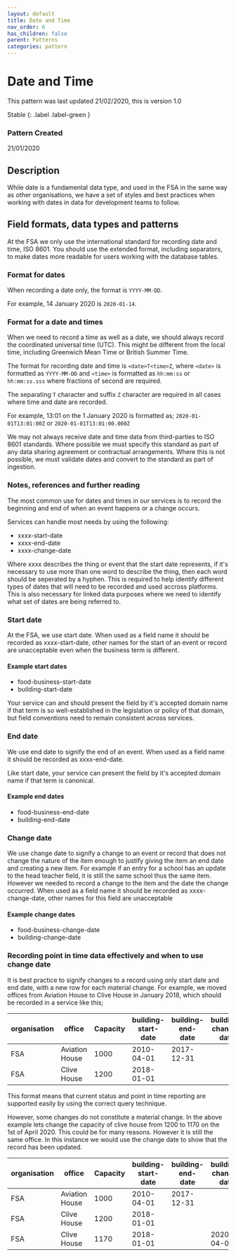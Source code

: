 ```yaml
---
layout: default
title: Date and Time
nav_order: 6
has_children: false
parent: Patterns
categories: pattern
---
```


# Date and Time

This pattern was last updated 21/02/2020, this is version 1.0

Stable
{: .label .label-green }

### Pattern Created
21/01/2020

## Description

While date is a fundamental data type, and used in the FSA in the same way as other organisations, we have a set of styles and best practices when working with dates in data for development teams to follow.

## Field formats, data types and patterns

At the FSA we only use the international standard for recording date and time, ISO 8601. You should use the extended format, including separators, to make dates more readable for users working with the database tables.

### Format for dates

When recording a date only, the format is `YYYY-MM-DD`.

For example, 14 January 2020 is `2020-01-14`.

### Format for a date and times

When we need to record a time as well as a date, we should always record the coordinated universal time (UTC). This might be different from the local time, including Greenwich Mean Time or British Summer Time.

The format for recording date and time is `<date>T<time>Z`, where `<date>` is formatted as `YYYY-MM-DD` and `<time>` is formatted as `hh:mm:ss` or `hh:mm:ss.sss` where fractions of second are required.

The separating `T` character and suffix `Z` character are required in all cases where time and date are recorded.

For example, 13:01 on the 1 January 2020 is formatted as; `2020-01-01T13:01:00Z` or `2020-01-01T13:01:00.000Z`

We may not always receive date and time data from third-parties to ISO 8601 standards. Where possible we must specify this standard as part of any data sharing agreement or contractual arrangements. Where this is not possible, we must validate dates and convert to the standard as part of ingestion.

### Notes, references and further reading
The most common use for dates and times in our services is to record the beginning and end of when an event happens or a change occurs.

Services can handle most needs by using the following:

-   xxxx-start-date
-   xxxx-end-date
-   xxxx-change-date

Where xxxx describes the thing or event that the start date represents, if it's necessary to use more than one word to describe the thing, then each word should be seperated by a hyphen. This is required to help identify different types of dates that will need to be recorded and used accross platforms. This is also necessary for linked data purposes where we need to identify what set of dates are being referred to.

### Start date
At the FSA, we use start date. When used as a field name it should be recorded as xxxx-start-date, other names for the start of an event or record are unacceptable even when the business term is different.

#### Example start dates
-   food-business-start-date
-   building-start-date

Your service can and should present the field by it's accepted domain name if that term is so well-established in the legislation or policy of that domain, but field conventions need to remain consistent across services.

### End date
We use end date to signify the end of an event. When used as a field name it should be recorded as xxxx-end-date.

Like start date, your service can present the field by it's accepted domain name if that term is canonical.

#### Example end dates
-   food-business-end-date
-   building-end-date

### Change date

We use change date to signify a change to an event or record that does not change the nature of the item enough to justify giving the item an end date and creating a new item. For example if an entry for a school has an update to the head teacher field, it is still the same school thus the same item. However we needed to record a change to the item and the date the change occurred. When used as a field name it should be recorded as xxxx-change-date, other names for this field are unacceptable

#### Example change dates
-   food-business-change-date
-   building-change-date

### Recording point in time data effectively and when to use change date

It is best practice to signify changes to a record using only start date and end date, with a new row for each material change. For example, we moved offices from Aviation House to Clive House in January 2018, which should be recorded in a service like this;

| organisation | office | Capacity | building-start-date | building-end-date | building-change-date |
|--------------|--------|----------|------------|----------|-------------|
| FSA | Aviation House | 1000 | 2010-04-01 | 2017-12-31 ||
| FSA | Clive House | 1200 | 2018-01-01 |||

This format means that current status and point in time reporting are supported easily by using the correct query technique.

However, some changes do not constitute a material change. In the above example lets change the capacity of clive house from 1200 to 1170 on the 1st of April 2020. This could be for many reasons. However it is still the same office. In this instance we would use the change date to show that the record has been updated.

| organisation | office | Capacity | building-start-date | building-end-date | building-change-date |
|--------------|--------|----------|------------|----------|-------------|
| FSA | Aviation House | 1000 | 2010-04-01 | 2017-12-31 ||
| FSA | Clive House | 1200 | 2018-01-01 |||
| FSA | Clive House | 1170 | 2018-01-01 || 2020-04-01 |
